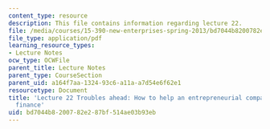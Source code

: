```yaml
---
content_type: resource
description: This file contains information regarding lecture 22.
file: /media/courses/15-390-new-enterprises-spring-2013/bd7044b8200782e287bf514ae03b93eb_MIT15_390S13_lec22.pdf
file_type: application/pdf
learning_resource_types:
- Lecture Notes
ocw_type: OCWFile
parent_title: Lecture Notes
parent_type: CourseSection
parent_uid: a164f7aa-1324-93c6-a11a-a7d54e6f62e1
resourcetype: Document
title: 'Lecture 22 Troubles ahead: How to help an entrepreneurial company; entrepreneurial
  finance'
uid: bd7044b8-2007-82e2-87bf-514ae03b93eb
---
```

